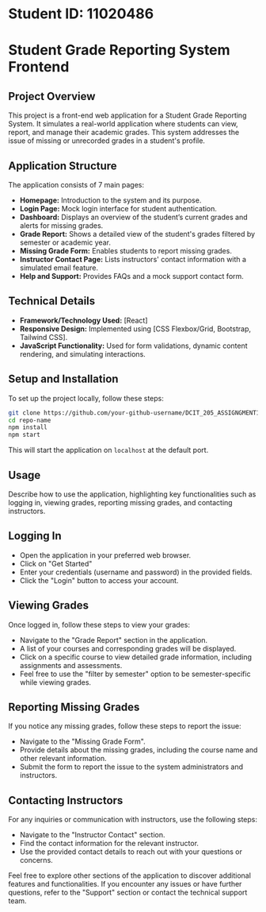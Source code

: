 # Student ID: 11020486
# Student Grade Reporting System Frontend


## Project Overview

This project is a front-end web application for a Student Grade Reporting System. It simulates a real-world application where students can view, report, and manage their academic grades. This system addresses the issue of missing or unrecorded grades in a student's profile.

## Application Structure

The application consists of 7 main pages:

- **Homepage:** Introduction to the system and its purpose.
- **Login Page:** Mock login interface for student authentication.
- **Dashboard:** Displays an overview of the student’s current grades and alerts for missing grades.
- **Grade Report:** Shows a detailed view of the student's grades filtered by semester or academic year.
- **Missing Grade Form:** Enables students to report missing grades.
- **Instructor Contact Page:** Lists instructors' contact information with a simulated email feature.
- **Help and Support:** Provides FAQs and a mock support contact form.

## Technical Details

- **Framework/Technology Used:** [React]
- **Responsive Design:** Implemented using [CSS Flexbox/Grid, Bootstrap, Tailwind CSS].
- **JavaScript Functionality:** Used for form validations, dynamic content rendering, and simulating interactions.

## Setup and Installation

To set up the project locally, follow these steps:

```bash
git clone https://github.com/your-github-username/DCIT_205_ASSIGNGMENT1.git
cd repo-name
npm install
npm start
```

This will start the application on `localhost` at the default port.

## Usage

Describe how to use the application, highlighting key functionalities such as logging in, viewing grades, reporting missing grades, and contacting instructors.

## Logging In
+ Open the application in your preferred web browser.
+ Click on "Get Started"
+ Enter your credentials (username and password) in the provided fields.
+ Click the  "Login" button to access your account.

## Viewing Grades
Once logged in, follow these steps to view your grades:

+ Navigate to the "Grade Report" section in the application.
+ A list of your courses and corresponding grades will be displayed.
+ Click on a specific course to view detailed grade information, including assignments and assessments.
+ Feel free to use the "filter by semester" option to be semester-specific while viewing grades.

## Reporting Missing Grades

If you notice any missing grades, follow these steps to report the issue:

+ Navigate to the "Missing Grade Form".
+ Provide details about the missing grades, including the course name  and other relevant information.
+ Submit the form to report the issue to the system administrators and instructors.

## Contacting Instructors

For any inquiries or communication with instructors, use the following steps:

+ Navigate to the "Instructor Contact" section.
+ Find the contact information for the relevant instructor.
+ Use the provided contact details to reach out with your questions or concerns.

Feel free to explore other sections of the application to discover additional features and functionalities. If you encounter any issues or have further questions, refer to the "Support" section or contact the technical support team.



